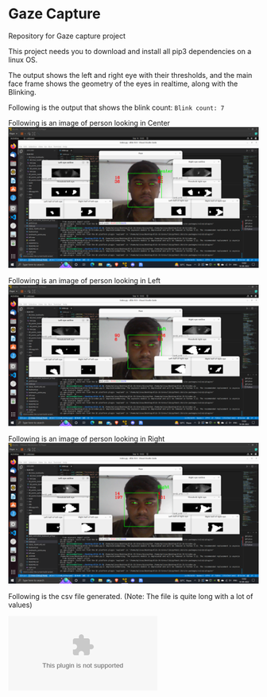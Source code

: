 # Gaze Capture
Repository for Gaze capture project

This project needs you to download and install all pip3 dependencies on a linux OS.

The output shows the left and right eye with their thresholds, and the main face frame shows the geometry of the eyes in realtime, along with the Blinking.

Following is the output that shows the blink count:
`Blink count: 7`

Following is an image of person looking in Center
![alt text](https://github.com/kunaalkk1/gaze_capture/blob/main/Center.png?raw=true)

Following is an image of person looking in Left
![alt text](https://github.com/kunaalkk1/gaze_capture/blob/main/Left.png?raw=true)

Following is an image of person looking in Right
![alt text](https://github.com/kunaalkk1/gaze_capture/blob/main/Right.png?raw=true)

Following is the csv file generated.
(Note: The file is quite long with a lot of values)

![alt text](https://github.com/kunaalkk1/gaze_capture/blob/main/14-09-2022_12-59-30.csv)
